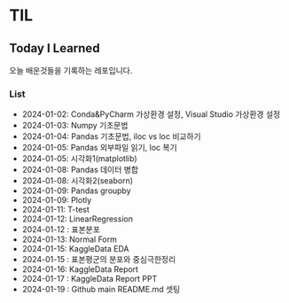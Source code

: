 # TIL
## Today I Learned

오늘 배운것들을 기록하는 레포입니다.

### List
- 2024-01-02: Conda&PyCharm 가상환경 설정, Visual Studio 가상환경 설정
- 2024-01-03: Numpy 기초문법
- 2024-01-04: Pandas 기초문법, iloc vs loc 비교하기
- 2024-01-05: Pandas 외부파일 읽기, loc 복기
- 2024-01-05: 시각화1(matplotlib)
- 2024-01-08: Pandas 데이터 병합
- 2024-01-08: 시각화2(seaborn)
- 2024-01-09: Pandas groupby
- 2024-01-09: Plotly
- 2024-01-11: T-test
- 2024-01-12: LinearRegression
- 2024-01-12 : 표본분포
- 2024-01-13: Normal Form
- 2024-01-15: KaggleData EDA
- 2024-01-15 : 표본평군의 분포와 중심극한정리
- 2024-01-16: KaggleData Report
- 2024-01-17 : KaggleData Report PPT
- 2024-01-19 : Github main README.md 셋팅
